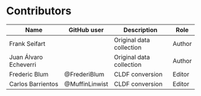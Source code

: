 # Contributors

Name | GitHub user | Description | Role |
--- | --- | --- | --- |
Frank Seifart | | Original data collection | Author |
Juan Álvaro Echeverri | | Original data collection | Author |
Frederic Blum | @FrederiBlum | CLDF conversion | Editor |
Carlos Barrientos | @MuffinLinwist | CLDF conversion | Editor |
